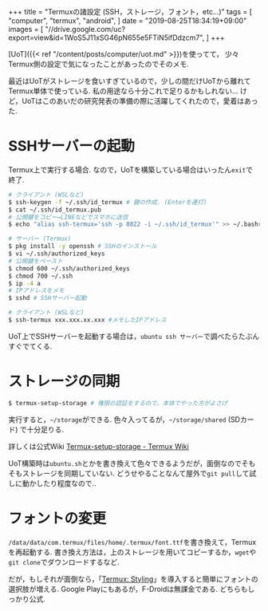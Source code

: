 +++
title = "Termuxの諸設定 (SSH，ストレージ，フォント，etc...)"
tags = [
  "computer",
  "termux",
  "android",
]
date = "2019-08-25T18:34:19+09:00"
images = [
  "//drive.google.com/uc?export=view&id=1WoS5J11xSG46pN655e5FTiN5ifDdzcm7",
]
+++

[UoT]({{< ref "/content/posts/computer/uot.md" >}})を使ってて，
少々Termux側の設定で気になったことがあったのでそのメモ. 
<!--more-->
最近はUoTがストレージを食いすぎているので，少しの間だけUoTから離れてTermux単体で使っている. 
私の用途なら十分これで足りるかもしれない... けど，UoTはこのあいだの研究発表の準備の際に活躍してくれたので，愛着はあった.



# SSHサーバーの起動

Termux上で実行する場合. なので，UoTを構築している場合はいったん``exit``で終了.

```sh
# クライアント (WSLなど)
$ ssh-keygen -f ~/.ssh/id_termux # 鍵の作成. (Enterを連打)
$ cat ~/.ssh/id_termux.pub
# 公開鍵をコピー→LINEなどでスマホに送信
$ echo "alias ssh-termux='ssh -p 8022 -i ~/.ssh/id_termux'" >> ~/.bashrc # コマンド短縮ｙ
```

```sh
# サーバー (Termux)
$ pkg install -y openssh # SSHのインストール
$ vi ~/.ssh/authorized_keys
# 公開鍵をペースト
$ chmod 600 ~/.ssh/authorized_keys
$ chmod 700 ~/.ssh
$ ip -4 a
# IPアドレスをメモ
$ sshd # SSHサーバー起動
```

```sh
# クライアント (WSLなど)
$ ssh-termux xxx.xxx.xx.xxx #メモしたIPアドレス
```

UoT上でSSHサーバーを起動する場合は，``ubuntu ssh サーバー``で調べたらたぶんすぐでてくる.

# ストレージの同期

```sh
$ termux-setup-storage # 権限の認証をするので，本体でやった方がよさげ
```

実行すると，``~/storage``ができる. 色々入ってるが，``~/storage/shared`` (SDカード) で十分足りる.

詳しくは公式Wiki [Termux-setup-storage - Termux Wiki](https://wiki.termux.com/wiki/Termux-setup-storage)

UoT構築時は``ubuntu.sh``とかを書き換えて色々できるようだが，面倒なのでそもそもストレージを同期していない. どうせやることなんて屋外で``git pull``して試しに動かしたり程度なので..

# フォントの変更

``/data/data/com.termux/files/home/.termux/font.ttf``を書き換えて，Termuxを再起動する. 書き換え方法は，上のストレージを用いてコピーするか，``wget``や``git clone``でダウンロードするなど.

だが，もしそれが面倒なら，「[Termux: Styling](https://f-droid.org/packages/com.termux.styling/)」を導入すると簡単にフォントの選択肢が増える. Google Playにもあるが，F-Droidは無課金である. どちらもしっかり公式.
